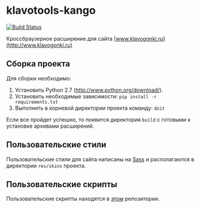 klavotools-kango
================

[![Build Status](https://api.travis-ci.org/Fenex/klavotools-kango.svg?branch=master)](https://travis-ci.org/Fenex/klavotools-kango)

Кроссбраузерное расширение для сайта [www.klavogonki.ru](http://www.klavogonki.ru)

Сборка проекта
-------------------

Для сборки необходимо:

1. Установить Python 2.7 (http://www.python.org/download/).
2. Установить необходимые зависимости: `pip install -r requirements.txt`
3. Выполнить в корневой директории проекта команду: `doit`

Если все пройдет успешно, то появится директория `build` с готовыми к установке архивами расширений.

Пользовательские стили
----------

Пользовательские стили для сайта написаны на [Sass](http://sass-lang.com/) и располагаются в директории `res/skins` проекта.

Пользовательские скрипты
-----------

Пользовательские скрипты находятся в [этом](https://github.com/voidmain02/KgScripts) репозитории.
